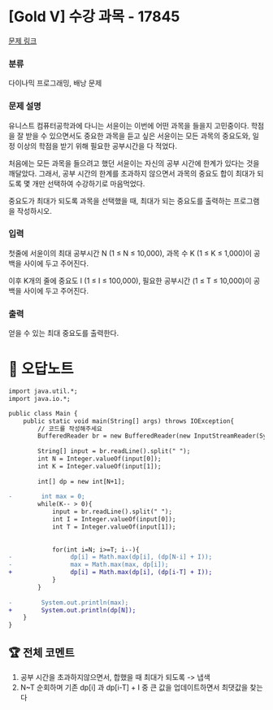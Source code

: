 # [Gold V] 수강 과목 - 17845 

[문제 링크](https://www.acmicpc.net/problem/17845) 

### 분류

다이나믹 프로그래밍, 배낭 문제

### 문제 설명

<p>유니스트 컴퓨터공학과에 다니는 서윤이는 이번에 어떤 과목을 들을지 고민중이다. 학점을 잘 받을 수 있으면서도 중요한 과목을 듣고 싶은 서윤이는 모든 과목의 중요도와, 일정 이상의 학점을 받기 위해 필요한 공부시간을 다 적었다.</p>

<p>처음에는 모든 과목을 들으려고 했던 서윤이는 자신의 공부 시간에 한계가 있다는 것을 깨달았다. 그래서, 공부 시간의 한계를 초과하지 않으면서 과목의 중요도 합이 최대가 되도록 몇 개만 선택하여 수강하기로 마음먹었다.</p>

<p>중요도가 최대가 되도록 과목을 선택했을 때, 최대가 되는 중요도를 출력하는 프로그램을 작성하시오.</p>

### 입력 

 <p>첫줄에 서윤이의 최대 공부시간 N (1 ≤ N ≤ 10,000), 과목 수 K (1 ≤ K ≤ 1,000)이 공백을 사이에 두고 주어진다. </p>

<p>이후 K개의 줄에 중요도 I (1 ≤ I ≤ 100,000), 필요한 공부시간 (1 ≤ T ≤ 10,000)이 공백을 사이에 두고 주어진다. </p>

### 출력 

 <p>얻을 수 있는 최대 중요도를 출력한다.</p>



#  🚀  오답노트 

```diff
import java.util.*;
import java.io.*;

public class Main {
    public static void main(String[] args) throws IOException{
        // 코드를 작성해주세요
        BufferedReader br = new BufferedReader(new InputStreamReader(System.in));
        
        String[] input = br.readLine().split(" ");
        int N = Integer.valueOf(input[0]);
        int K = Integer.valueOf(input[1]);
        
        int[] dp = new int[N+1];
        
-        int max = 0;
        while(K-- > 0){
            input = br.readLine().split(" ");
            int I = Integer.valueOf(input[0]);
            int T = Integer.valueOf(input[1]);
            
            
            for(int i=N; i>=T; i--){
-                dp[i] = Math.max(dp[i], (dp[N-i] + I));
-                max = Math.max(max, dp[i]);
+                dp[i] = Math.max(dp[i], (dp[i-T] + I));
            }
        }
        
-        System.out.println(max);
+        System.out.println(dp[N]);
    }
}

```


 ## 🏆 전체 코멘트 

1. 공부 시간을 초과하지않으면서, 합했을 때 최대가 되도록 -> 냅색
2. N~T 순회하며 기존 dp[i] 과 dp[i-T] + I 중 큰 값을 업데이트하면서 최댓값을 찾는다